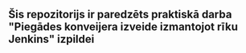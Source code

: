 ## Šis repozitorijs ir paredzēts praktiskā darba "Piegādes konveijera izveide izmantojot rīku Jenkins" izpildei